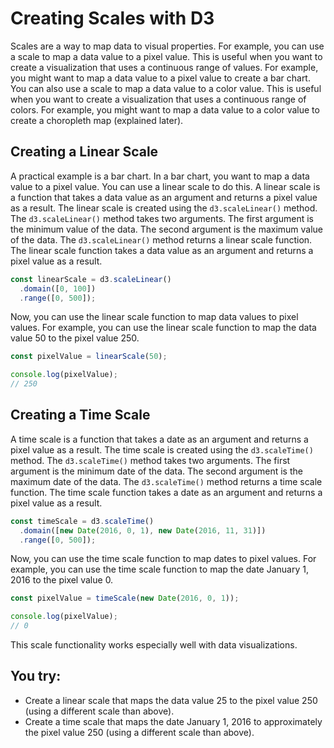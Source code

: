 # Creating Scales with D3

Scales are a way to map data to visual properties. For example, you can use a scale to map a data value to a pixel value. This is useful when you want to create a visualization that uses a continuous range of values. For example, you might want to map a data value to a pixel value to create a bar chart. You can also use a scale to map a data value to a color value. This is useful when you want to create a visualization that uses a continuous range of colors. For example, you might want to map a data value to a color value to create a choropleth map (explained later).

## Creating a Linear Scale

A practical example is a bar chart. In a bar chart, you want to map a data value to a pixel value. You can use a linear scale to do this. A linear scale is a function that takes a data value as an argument and returns a pixel value as a result. The linear scale is created using the `d3.scaleLinear()` method. The `d3.scaleLinear()` method takes two arguments. The first argument is the minimum value of the data. The second argument is the maximum value of the data. The `d3.scaleLinear()` method returns a linear scale function. The linear scale function takes a data value as an argument and returns a pixel value as a result.

```js
const linearScale = d3.scaleLinear()
  .domain([0, 100])
  .range([0, 500]);
```

Now, you can use the linear scale function to map data values to pixel values. For example, you can use the linear scale function to map the data value 50 to the pixel value 250.

```js
const pixelValue = linearScale(50);

console.log(pixelValue);
// 250
```

## Creating a Time Scale

A time scale is a function that takes a date as an argument and returns a pixel value as a result. The time scale is created using the `d3.scaleTime()` method. The `d3.scaleTime()` method takes two arguments. The first argument is the minimum date of the data. The second argument is the maximum date of the data. The `d3.scaleTime()` method returns a time scale function. The time scale function takes a date as an argument and returns a pixel value as a result.

```js
const timeScale = d3.scaleTime()
  .domain([new Date(2016, 0, 1), new Date(2016, 11, 31)])
  .range([0, 500]);
```

Now, you can use the time scale function to map dates to pixel values. For example, you can use the time scale function to map the date January 1, 2016 to the pixel value 0.

```js
const pixelValue = timeScale(new Date(2016, 0, 1));

console.log(pixelValue);
// 0
```

This scale functionality works especially well with data visualizations.

## You try:
- Create a linear scale that maps the data value 25 to the pixel value 250 (using a different scale than above).
- Create a time scale that maps the date January 1, 2016 to approximately the pixel value 250 (using a different scale than above).
